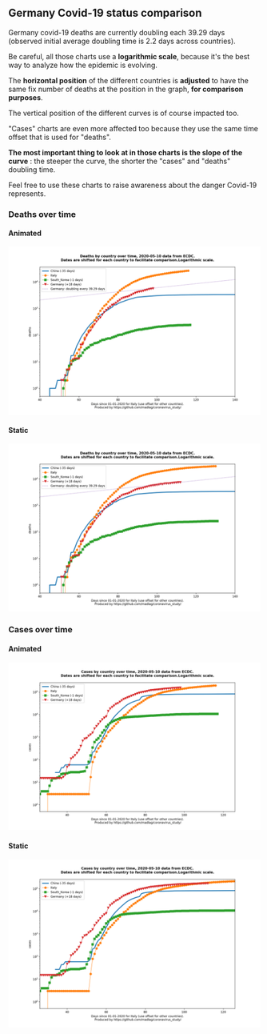 ## Germany Covid-19 status comparison 

Germany covid-19 deaths are currently doubling each 39.29 days (observed initial average doubling time is 2.2 days across countries).



Be careful, all those charts use a **logarithmic scale**, because it's the best way to analyze how the epidemic is evolving.
 
The **horizontal position** of the different countries is **adjusted** to have the same fix number of deaths at the position in the graph, **for comparison purposes**.

The vertical position of the different curves is of course impacted too.

"Cases" charts are even more affected too because they use the same time offset that is used for "deaths".

**The most important thing to look at in those charts is the slope of the curve** : the steeper the curve, the shorter the "cases" and "deaths" doubling time.

Feel free to use these charts to raise awareness about the danger Covid-19 represents. 


 
### Deaths over time
 
#### Animated
![Germany covid-19 deaths animated chart](https://raw.githubusercontent.com/madlag/coronavirus_study/master/notebooks/graphs/2020-05-10/countries/Germany/2020-05-10_Germany_deaths.gif "Germany covid-19 deaths animated chart")   
 
#### Static
![Germany covid-19 deaths static chart](https://raw.githubusercontent.com/madlag/coronavirus_study/master/notebooks/graphs/2020-05-10/countries/Germany/2020-05-10_Germany_deaths.png "Germany covid-19 deaths static chart")   

 
### Cases over time
 
#### Animated
![Germany covid-19 cases animated chart](https://raw.githubusercontent.com/madlag/coronavirus_study/master/notebooks/graphs/2020-05-10/countries/Germany/2020-05-10_Germany_cases.gif "Germany covid-19 cases animated chart")   
 
#### Static
![Germany covid-19 cases static chart](https://raw.githubusercontent.com/madlag/coronavirus_study/master/notebooks/graphs/2020-05-10/countries/Germany/2020-05-10_Germany_cases.png "Germany covid-19 cases static chart")   

